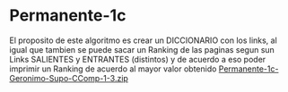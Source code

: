 # Permanente-1c

El proposito de este algoritmo es crear un DICCIONARIO con los links, al igual que tambien se puede sacar un Ranking de las paginas segun sun Links SALIENTES y ENTRANTES (distintos) y de acuerdo a eso poder imprimir un Ranking de acuerdo al mayor valor obtenido
[Permanente-1c-Geronimo-Supo-CComp-1-3.zip](https://github.com/GeronimoSR22/Permanente-1c/files/8647417/Permanente-1c-Geronimo-Supo-CComp-1-3.zip)
